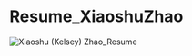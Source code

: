# Resume_XiaoshuZhao

![Xiaoshu (Kelsey) Zhao_Resume](https://github.com/xiaoshuzhao/Resume_XiaoshuZhao/assets/122313731/28fb4a5c-b80b-45e8-b128-a8a6165cbc88)
